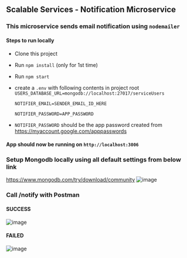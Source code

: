 ## Scalable Services - Notification Microservice

### This microservice sends email notification using `nodemailer`

#### Steps to run locally

- Clone this project
- Run `npm install` (only for 1st time)
- Run `npm start`
- create a `.env` with following contents in project root
  `USERS_DATABASE_URL=mongodb://localhost:27017/serviceUsers`

  `NOTIFIER_EMAIL=SENDER_EMAIL_ID_HERE`

  `NOTIFIER_PASSWORD=APP_PASSWORD`

- `NOTIFIER_PASSWORD` should be the app password created from https://myaccount.google.com/apppasswords

#### App should now be running on `http://localhost:3006`

### Setup Mongodb locally using all default settings from below link

https://www.mongodb.com/try/download/community
![image](https://github.com/user-attachments/assets/b2063aae-1269-4d0c-b282-f5e017df86dc)

### Call /notify with Postman

#### SUCCESS

![image](https://github.com/user-attachments/assets/7e6d2d3e-7a5a-462f-9c4a-815fb1e10207)

#### FAILED

![image](https://github.com/user-attachments/assets/67c4b171-74d9-4c8a-95da-85f364a5ef16)

